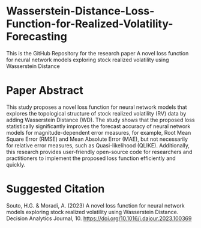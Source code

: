 # Wasserstein-Distance-Loss-Function-for-Realized-Volatility-Forecasting
This is the GitHub Repository for the research paper A novel loss function for neural network models exploring stock realized volatility using Wasserstein Distance

# Paper Abstract
This study proposes a novel loss function for neural network models that explores the topological structure of stock realized volatility (RV) data by adding Wasserstein Distance (WD). The study shows that the proposed loss statistically significantly improves the forecast accuracy of neural network models for magnitude-dependent error measures, for example, Root Mean Square Error (RMSE) and Mean Absolute Error (MAE), but not necessarily for relative error measures, such as Quasi-likelihood (QLIKE). Additionally, this research provides user-friendly open-source code for researchers and practitioners to implement the proposed loss function efficiently and quickly.

# Suggested Citation
Souto, H.G. & Moradi, A. (2023) A novel loss function for neural network models exploring stock realized volatility using Wasserstein Distance. Decision Analytics Journal, 10. https://doi.org/10.1016/j.dajour.2023.100369
